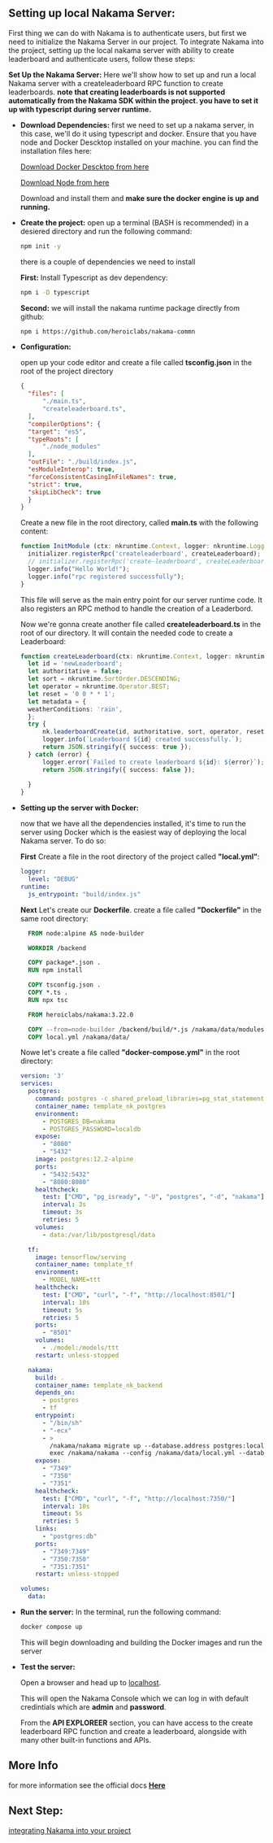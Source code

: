## Setting up local Nakama Server: ##
First thing we can do with Nakama is to authenticate users, but first we need to initialize the Nakama Server in our project. To integrate Nakama into the project, setting up the local nakama server with ability to create leaderboard and authenticate users, follow these steps:

**Set Up the Nakama Server:**
  Here we'll show how to set up and run a local Nakama server with a createleaderboard RPC function to create leaderboards.
  **note that creating leaderboards is not supported automatically from the Nakama SDK within the project. you have to set it up with typescript during server runtime.**

- **Download Dependencies:** 
first we need to set up a nakama server, in this case, we'll do it using typescript and docker.
Ensure that you have node and Docker Descktop installed on your machine. you can find the installation files here:

  [Download Docker Descktop from here](https://www.docker.com/products/docker-desktop/)

  [Download Node from here](https://nodejs.org/en/download)

  Download and install them and **make sure the docker engine is up and running.**

- **Create the project:**
  open up a terminal (BASH is recommended) in a desiered directory and run the following command:
  ~~~bash
  npm init -y
  ~~~
  there is a couple of dependencies we need to install

  **First:** Install Typescript as dev dependency:
  ~~~BASH
  npm i -D typescript
  ~~~
  **Second:** we will install the nakama runtime package directly from github:
  ~~~BASH
  npm i https://github.com/heroiclabs/nakama-commn
  ~~~


- **Configuration:** 

  open up your code editor and create a file called **tsconfig.json** in the root of the project directory
  ~~~json
  {
    "files": [
        "./main.ts",
        "createleaderboard.ts",
    ],
    "compilerOptions": {
    "target": "es5",
    "typeRoots": [
        "./node_modules"
    ],
    "outFile": "./build/index.js",
    "esModuleInterop": true,
    "forceConsistentCasingInFileNames": true,
    "strict": true,
    "skipLibCheck": true
    }
  }
  ~~~

  Create a new file in the root directory, called **main.ts** with the following content:
  ~~~ts
  function InitModule (ctx: nkruntime.Context, logger: nkruntime.Logger, nk: nkruntime.Nakama, initializer: nkruntime.Initializer) {
    initializer.registerRpc('createleaderboard', createLeaderboard);
    // initializer.registerRpc('create-leaderboard', createLeaderboard);
    logger.info("Hello World!");
    logger.info("rpc registered successfully");
  }
  ~~~
  This file will serve as the main entry point for our server runtime code. It also registers an RPC method to handle the creation of a Leaderbord.

  Now we're gonna create another file called **createleaderboard.ts** in the root of our directory. It will contain the needed code to create a Leaderboard:
  ~~~ts
  function createLeaderboard(ctx: nkruntime.Context, logger: nkruntime.Logger, nk: nkruntime.Nakama): string {
    let id = 'newLeaderboard';
    let authoritative = false;
    let sort = nkruntime.SortOrder.DESCENDING;
    let operator = nkruntime.Operator.BEST;
    let reset = '0 0 * * 1';
    let metadata = {
    weatherConditions: 'rain',
    };
    try {
        nk.leaderboardCreate(id, authoritative, sort, operator, reset, metadata, false); // 86400 seconds for DAILY
        logger.info(`Leaderboard ${id} created successfully.`);
        return JSON.stringify({ success: true });
    } catch (error) {
        logger.error(`Failed to create leaderboard ${id}: ${error}`);
        return JSON.stringify({ success: false });
        
    }
  }
  ~~~

- **Setting up the server with Docker:**

  now that we have all the dependencies installed, it's time to run the server using Docker which is the easiest way of deploying the local Nakama server. To do so:

  **First** Create a file in the root directory of the project called **"local.yml"**:
  ~~~yml
  logger:
    level: "DEBUG"
  runtime:
    js_entrypoint: "build/index.js"
  ~~~

  **Next** Let's create our **Dockerfile**. create a file called **"Dockerfile"** in the same root directory:
  ~~~Dockerfile
    FROM node:alpine AS node-builder

    WORKDIR /backend

    COPY package*.json .
    RUN npm install

    COPY tsconfig.json .
    COPY *.ts .
    RUN npx tsc

    FROM heroiclabs/nakama:3.22.0

    COPY --from=node-builder /backend/build/*.js /nakama/data/modules/build/
    COPY local.yml /nakama/data/
  ~~~

  Nowe let's create a file called **"docker-compose.yml"** in the root directory:
  ~~~yml
  version: '3'
  services:
    postgres:
      command: postgres -c shared_preload_libraries=pg_stat_statements -c pg_stat_statements.track=all
      container_name: template_nk_postgres
      environment:
        - POSTGRES_DB=nakama
        - POSTGRES_PASSWORD=localdb
      expose:
        - "8080"
        - "5432"
      image: postgres:12.2-alpine
      ports:
        - "5432:5432"
        - "8080:8080"
      healthcheck:
        test: ["CMD", "pg_isready", "-U", "postgres", "-d", "nakama"]
        interval: 3s
        timeout: 3s
        retries: 5
      volumes:
        - data:/var/lib/postgresql/data
  
    tf:
      image: tensorflow/serving
      container_name: template_tf
      environment:
        - MODEL_NAME=ttt
      healthcheck:
        test: ["CMD", "curl", "-f", "http://localhost:8501/"]
        interval: 10s
        timeout: 5s
        retries: 5
      ports:
        - "8501"
      volumes:
        - ./model:/models/ttt
      restart: unless-stopped
  
    nakama:
      build: .
      container_name: template_nk_backend
      depends_on:
        - postgres
        - tf
      entrypoint:
        - "/bin/sh"
        - "-ecx"
        - >
          /nakama/nakama migrate up --database.address postgres:localdb@postgres:5432/nakama?sslmode=disable &&
          exec /nakama/nakama --config /nakama/data/local.yml --database.address postgres:localdb@postgres:5432/nakama?sslmode=disable
      expose:
        - "7349"
        - "7350"
        - "7351"
      healthcheck:
        test: ["CMD", "curl", "-f", "http://localhost:7350/"]
        interval: 10s
        timeout: 5s
        retries: 5
      links:
        - "postgres:db"
      ports:
        - "7349:7349"
        - "7350:7350"
        - "7351:7351"
      restart: unless-stopped
  
  volumes:
    data:
  ~~~

- **Run the server:**
  In the terminal, run the following command:
  ~~~BASH
  docker compose up
  ~~~
  This will begin downloading and building the Docker images and run the server

- **Test the server:**

  Open a browser and head up to [localhost](http://localhost:7351/).

  This will open the Nakama Console which we can log in with default credintials which are **admin** and **password**.

  From the **API EXPLOREER** section, you can have access to the create leaderboard RPC function and create a leaderboard, alongside with many other built-in functions and APIs.

## More Info ##
  for more information see the official docs **[Here](https://heroiclabs.com/docs/nakama/server-framework/typescript-runtime/)**

## Next Step: ##
  [integrating Nakama into your project](https://gitlab.com/mediahamrah_game/internship-to-learn-list/-/tree/najafzadehkaren-main/Nakama/Integration?ref_type=heads)
